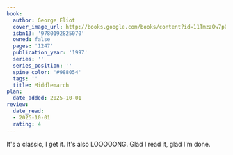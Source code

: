```yaml
---
book:
  author: George Eliot
  cover_image_url: http://books.google.com/books/content?id=11TmzzQw7p0C&printsec=frontcover&img=1&zoom=1&edge=curl&source=gbs_api
  isbn13: '9780192825070'
  owned: false
  pages: '1247'
  publication_year: '1997'
  series: ''
  series_position: ''
  spine_color: '#988054'
  tags: ''
  title: Middlemarch
plan:
  date_added: 2025-10-01
review:
  date_read:
  - 2025-10-01
  rating: 4
---
```

It's a classic, I get it. It's also LOOOOONG. Glad I read it, glad I'm done.
